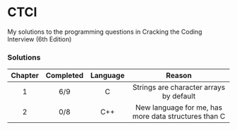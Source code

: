 # CTCI
My solutions to the programming questions in Cracking the Coding Interview (6th Edition) 

### Solutions
| Chapter | Completed | Language |                         Reason                       |
|:-------:|:---------:|:--------:|:----------------------------------------------------:|
|    1    |    6/9    |     C    | Strings are character arrays by default              |
|    2    |    0/8    |    C++   | New language for me, has more data structures than C |
